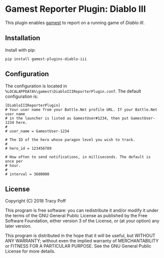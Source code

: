 # Gamest Reporter Plugin: Diablo III

This plugin enables [gamest](https://github.com/sopoforic/gamest) to report on
a running game of *Diablo III*.

## Installation

Install with pip:

```
pip install gamest-plugins-diablo-iii
```

## Configuration

The configuration is located in
`%LOCALAPPDATA%\gamest\DiabloIIIReporterPlugin.conf`. The default configuration
is:

```
[DiabloIIIReporterPlugin]
# Your user name from your Battle.Net profile URL. If your Battle.Net user name
# in the launcher is listed as GamestUser#1234, then put GamestUser-1234 here.
#
# user_name = GamestUser-1234

# The ID of the hero whose paragon level you wish to track.
#
# hero_id = 123456789

# How often to send notifications, in milliseconds. The default is once per
# hour.
#
# interval = 3600000
```

## License

Copyright (C) 2018  Tracy Poff

This program is free software: you can redistribute it and/or modify
it under the terms of the GNU General Public License as published by
the Free Software Foundation, either version 3 of the License, or
(at your option) any later version.

This program is distributed in the hope that it will be useful,
but WITHOUT ANY WARRANTY; without even the implied warranty of
MERCHANTABILITY or FITNESS FOR A PARTICULAR PURPOSE.  See the
GNU General Public License for more details.
